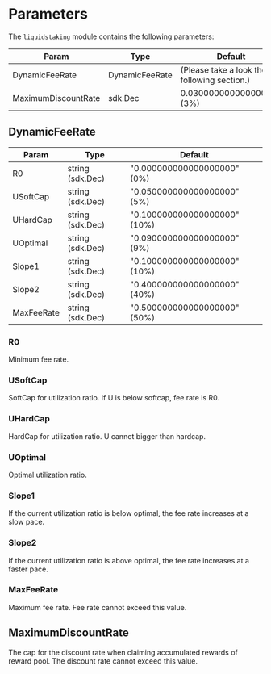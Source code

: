 <!-- order: 9 -->

# Parameters

The `liquidstaking` module contains the following parameters:

| Param                | Type           | Default                                      |
|----------------------|----------------|----------------------------------------------|  
| DynamicFeeRate       | DynamicFeeRate | (Please take a look the following section.)  |
| MaximumDiscountRate  | sdk.Dec        | 0.030000000000000000 (3%)                    |

## DynamicFeeRate

| Param      | Type             | Default                      |
|------------|------------------|------------------------------|  
| R0         | string (sdk.Dec) | "0.000000000000000000" (0%)  |
| USoftCap   | string (sdk.Dec) | "0.050000000000000000" (5%)  |
| UHardCap   | string (sdk.Dec) | "0.100000000000000000" (10%) |
| UOptimal   | string (sdk.Dec) | "0.090000000000000000" (9%)  |
| Slope1     | string (sdk.Dec) | "0.100000000000000000" (10%) |
| Slope2     | string (sdk.Dec) | "0.400000000000000000" (40%) |
| MaxFeeRate | string (sdk.Dec) | "0.500000000000000000" (50%) |

### R0

Minimum fee rate.

### USoftCap

SoftCap for utilization ratio. If U is below softcap, fee rate is R0.

### UHardCap

HardCap for utilization ratio. U cannot bigger than hardcap.

### UOptimal

Optimal utilization ratio.

### Slope1

If the current utilization ratio is below optimal, the fee rate increases at a slow pace.

### Slope2

If the current utilization ratio is above optimal, the fee rate increases at a faster pace.

### MaxFeeRate

Maximum fee rate. Fee rate cannot exceed this value.


## MaximumDiscountRate
The cap for the discount rate when claiming accumulated rewards of reward pool. The discount rate cannot exceed this value.